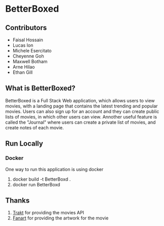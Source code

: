 # BetterBoxed

## Contributors
- Faisal Hossain
- Lucas Ion
- Michele Esercitato
- Cheyenne Goh
- Maxwell Botham
- Arne Hilao
- Ethan Gill

## What is BetterBoxed?
BetterBoxed is a Full Stack Web application, which allows users to view movies, with a landing page that contains the latest trending and popular movies. Users can also sign up for an account and 
they can create public lists of movies, in which other users can view. Annother useful feature is called the "Journal" where users can create a private list of movies, and 
create notes of each movie.

## Run Locally

### Docker
One way to run this application is using docker
1. docker build -t BetterBoxd .
2. docker run BetterBoxd

## Thanks
1. [Trakt](https://trakt.tv) for providing the movies API
2. [Fanart](https://fanart.tv) for providing the artwork for the movie
